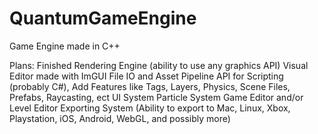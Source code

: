 # QuantumGameEngine
Game Engine made in C++

Plans:
Finished Rendering Engine (ability to use any graphics API)
Visual Editor made with ImGUI
File IO and Asset Pipeline
API for Scripting (probably C#), Add Features like Tags, Layers, Physics, Scene Files, Prefabs, Raycasting, ect
UI System
Particle System
Game Editor and/or Level Editor
Exporting System (Ability to export to Mac, Linux, Xbox, Playstation, iOS, Android, WebGL, and possibly more)
